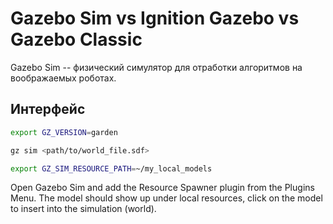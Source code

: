# Gazebo Sim vs Ignition Gazebo vs Gazebo Classic

Gazebo Sim -- физический симулятор для отработки алгоритмов на воображаемых роботах.

## Интерфейс

```bash
export GZ_VERSION=garden
```



```bash
gz sim <path/to/world_file.sdf>
```




```bash
export GZ_SIM_RESOURCE_PATH=~/my_local_models
```

Open Gazebo Sim and add the Resource Spawner plugin from the Plugins Menu.
The model should show up under local resources, click on the model to insert into the simulation (world).
